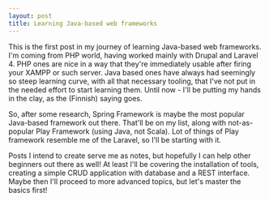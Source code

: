 ```yaml
---
layout: post
title: Learning Java-based web frameworks
---
```

This is the first post in my journey of learning Java-based web frameworks. I'm coming from PHP world, having worked mainly with Drupal and Laravel 4. PHP ones are nice in a way that they're immediately usable after firing your XAMPP or such server. Java based ones have always had seemingly so steep learning curve, with all that necessary tooling, that I've not put in the needed effort to start learning them. Until now - I'll be putting my hands in the clay, as the (Finnish) saying goes.

So, after some research, Spring Framework is maybe the most popular Java-based framework out there. That'll be on my list, along with not-as-popular Play Framework (using Java, not Scala). Lot of things of Play framework resemble me of the Laravel, so I'll be starting with it. 

Posts I intend to create serve me as notes, but hopefully I can help other beginners out there as well! At least I'll be covering the installation of tools, creating a simple CRUD application with database and a REST interface. Maybe then I'll proceed to more advanced topics, but let's master the basics first!
